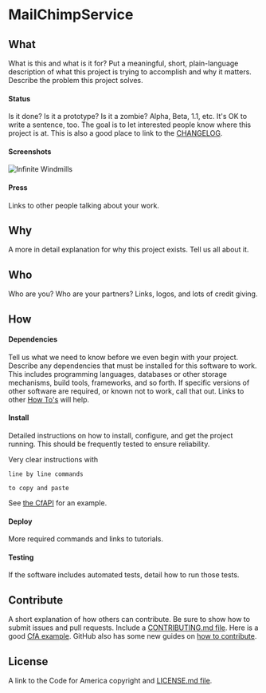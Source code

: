 # MailChimpService

## What
What is this and what is it for? Put a meaningful, short, plain-language description of what this project is trying to accomplish and why it matters. Describe the problem this project solves.

#### Status
Is it done? Is it a prototype? Is it a zombie? Alpha, Beta, 1.1, etc. It's OK to write a sentence, too. The goal is to let interested people know where this project is at. This is also a good place to link to the [CHANGELOG](https://github.com/cfpb/ckan/blob/master/CHANGELOG.md).

#### Screenshots
![Infinite Windmills](http://i.giphy.com/SIV3ijAwkNt9C.gif)

#### Press
Links to other people talking about your work.

## Why
A more in detail explanation for why this project exists. Tell us all about it.

## Who
Who are you? Who are your partners? Links, logos, and lots of credit giving.

## How
#### Dependencies
Tell us what we need to know before we even begin with your project. Describe any dependencies that must be installed for this software to work. This includes programming languages, databases or other storage mechanisms, build tools, frameworks, and so forth. If specific versions of other software are required, or known not to work, call that out. Links to other [How To's](https://github.com/codeforamerica/howto) will help.

#### Install
Detailed instructions on how to install, configure, and get the project running. This should be frequently tested to ensure reliability.

Very clear instructions with 

`line by line commands`

`to copy and paste`

See [the CfAPI](https://github.com/codeforamerica/cfapi#installation) for an example.

#### Deploy
More required commands and links to tutorials.

#### Testing
If the software includes automated tests, detail how to run those tests.

## Contribute
A short explanation of how others can contribute. Be sure to show how to submit issues and pull requests. Include a [CONTRIBUTING.md file](https://github.com/18F/hub/blob/master/CONTRIBUTING.md). Here is a good [CfA example](https://github.com/codeforamerica/ohana-web-search/blob/master/CONTRIBUTING.md). GitHub also has some new guides on [how to contribute](https://guides.github.com/activities/contributing-to-open-source/#contributing).

## License
A link to the Code for America copyright and [LICENSE.md file](https://github.com/codeforamerica/ceviche-cms/blob/master/LICENCE.md).
